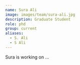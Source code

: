 ```yaml
---
name: Sura Ali
image: images/team/sura-ali.jpg
description: Graduate Student
role: phd
group: current
aliases:
  - S. Ali
  - S Ali
---
```


Sura is working on ... 
